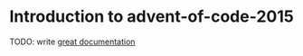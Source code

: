 # Introduction to advent-of-code-2015

TODO: write [great documentation](http://jacobian.org/writing/what-to-write/)
